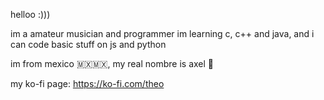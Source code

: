 helloo :)))

im a amateur musician and programmer
im learning c, c++ and java, and i can code basic stuff on js and python

im from mexico 🇲🇽🇲🇽, my real nombre is axel 👀

my ko-fi page: https://ko-fi.com/theo